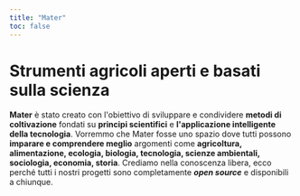 ```yaml
---
title: "Mater"
toc: false
---
```


# Strumenti agricoli aperti e basati sulla scienza

**Mater** è stato creato con l'obiettivo di sviluppare e condividere **metodi di coltivazione** fondati su **principi scientifici** e **l'applicazione intelligente della tecnologia**.
Vorremmo che Mater fosse uno spazio dove tutti possono **imparare e comprendere meglio** argomenti come **agricoltura, alimentazione, ecologia, biologia, tecnologia, scienze ambientali, sociologia, economia, storia**.
Crediamo nella conoscenza libera, ecco perché tutti i nostri progetti sono completamente ***open source*** e disponibili a chiunque.
